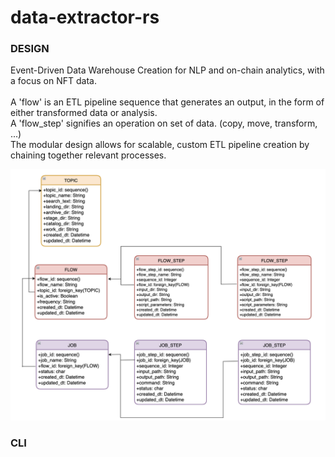 # data-extractor-rs

### DESIGN
<p>Event-Driven Data Warehouse Creation for NLP and on-chain analytics, with a focus on NFT data. </br></br>
A 'flow' is an ETL pipeline sequence that generates an output, in the form of either transformed data or analysis. </br>
A 'flow_step' signifies an operation on set of data. (copy, move, transform, ...) </br>
The modular design allows for scalable, custom ETL pipeline creation by chaining together relevant processes. </br>
</p>

<p align="center" width="15%" size="50%">
   <img src="work/db_design_flows.png">  
</p>

### CLI
